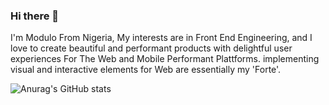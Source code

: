 ### Hi there 👋
I'm Modulo From Nigeria, My interests are in Front End Engineering, and I love to create beautiful and performant products with delightful user experiences For The Web and Mobile Performant Plattforms. implementing visual and interactive elements for Web are essentially my 'Forte'.

![Anurag's GitHub stats](https://github-readme-stats.vercel.app/api?username=moduloscript&theme=dark&show_icons=true)
